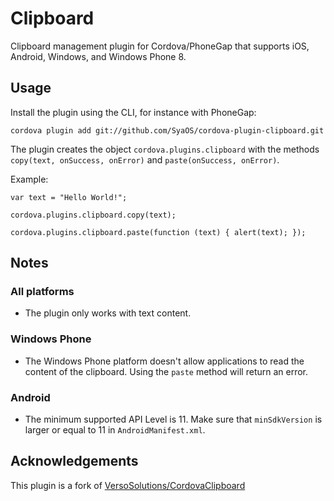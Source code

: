 Clipboard
=========

Clipboard management plugin for Cordova/PhoneGap that supports iOS, Android, Windows, and Windows Phone 8.

## Usage

Install the plugin using the CLI, for instance with PhoneGap:

	cordova plugin add git://github.com/SyaOS/cordova-plugin-clipboard.git

The plugin creates the object `cordova.plugins.clipboard` with the methods `copy(text, onSuccess, onError)` and `paste(onSuccess, onError)`.

Example:

	var text = "Hello World!";

	cordova.plugins.clipboard.copy(text);

	cordova.plugins.clipboard.paste(function (text) { alert(text); });

## Notes

### All platforms

- The plugin only works with text content.

### Windows Phone

- The Windows Phone platform doesn't allow applications to read the content of the clipboard. Using the `paste` method will return an error.

### Android

- The minimum supported API Level is 11. Make sure that `minSdkVersion` is larger or equal to 11 in `AndroidManifest.xml`.

## Acknowledgements

This plugin is a fork of [VersoSolutions/CordovaClipboard](https://github.com/VersoSolutions/CordovaClipboard)
